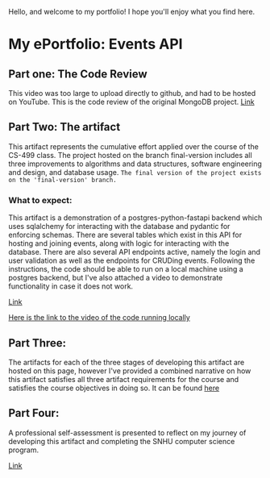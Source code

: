 Hello, and welcome to my portfolio! 
I hope you'll enjoy what you find here.

# My ePortfolio: Events API

## Part one: The Code Review
This video was too large to upload directly to github, and had to be hosted on YouTube. This is the code review of the original MongoDB project.
[Link](https://youtu.be/uIffjfdDBas)

## Part Two: The artifact
This artifact represents the cumulative effort applied over the course of the CS-499 class. The project hosted on the branch final-version includes all three improvements to algorithms and data structures, software engineering and design, and database usage. `The final version of the project exists on the 'final-version' branch.`

### What to expect:
This artifact is a demonstration of a postgres-python-fastapi backend which uses sqlalchemy for interacting with the database and pydantic for enforcing schemas. There are several tables which exist in this API for hosting and joining events, along with logic for interacting with the database. There are also several API endpoints active, namely the login and user validation as well as the endpoints for CRUDing events. Following the instructions, the code should be able to run on a local machine using a postgres backend, but I've also attached a video to demonstrate functionality in case it does not work.

[Link](https://github.com/medicurt/medicurt.github.io/tree/final-version)

[Here is the link to the video of the code running locally](https://youtu.be/DioJy9iwOg8)

## Part Three: 
The artifacts for each of the three stages of developing this artifact are hosted on this page, however I've provided a combined narrative on how this artifact satisfies all three artifact requirements for the course and satisfies the course objectives in doing so. It can be found [here](https://github.com/medicurt/medicurt.github.io/blob/main/Combined%20Report.docx) 

## Part Four:
A professional self-assessment is presented to reflect on my journey of developing this artifact and completing the SNHU computer science program.

[Link](https://github.com/medicurt/medicurt.github.io/blob/main/Professional%20Self-Assessment.docx)
